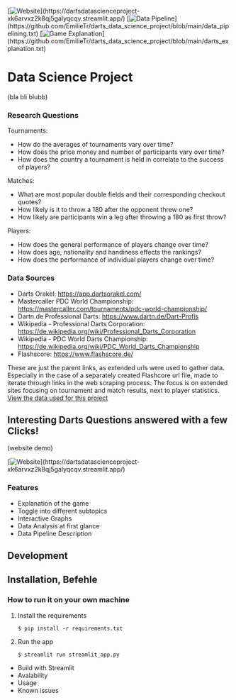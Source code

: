 [![Website](https://img.shields.io/badge/Website-9b0a7d?)](https://dartsdatascienceproject-xk6arvxz2k8qj5galyqcqv.streamlit.app/) [![Data Pipeline](https://img.shields.io/badge/Data%20Pipeline-black?)](https://github.com/EmilieTr/darts_data_science_project/blob/main/data_pipelining.txt) [![Game Explanation](https://img.shields.io/badge/Game%20Explanation-9b0a7d?)](https://github.com/EmilieTr/darts_data_science_project/blob/main/darts_explanation.txt)

# Data Science Project
(bla bli blubb)

### Research Questions
Tournaments:
- How do the averages of tournaments vary over time?
- How does the price money and number of participants vary over time?
- How does the country a tournament is held in correlate to the success of players?

Matches:
- What are most popular double fields and their corresponding checkout quotes?
- How likely is it to throw a 180 after the opponent threw one?
- How likely are participants win a leg after throwing a 180 as first throw?

Players:
- How does the general performance of players change over time?
- How does age, nationality and handiness effects the rankings?
- How does the performance of individual players change over time?

### Data Sources
- Darts Orakel: https://app.dartsorakel.com/
- Mastercaller PDC World Championship: https://mastercaller.com/tournaments/pdc-world-championship/
- Dartn.de Professional Darts: https://www.dartn.de/Dart-Profis
- Wikipedia - Professional Darts Corporation: https://de.wikipedia.org/wiki/Professional_Darts_Corporation
- Wikipedia - PDC World Darts Championship: https://de.wikipedia.org/wiki/PDC_World_Darts_Championship
- Flashscore: https://www.flashscore.de/

These are just the parent links, as extended urls were used to gather data. Especially in the case of a
separately created Flashcore url file, made to iterate through links in the web scraping process.
The focus is on extended sites focusing on tournament and match results, next to player statistics.
[View the data used for this project](Data/)

## Interesting Darts Questions answered with a few Clicks!
(website demo)

[![Website](https://img.shields.io/badge/Website-red?)](https://dartsdatascienceproject-xk6arvxz2k8qj5galyqcqv.streamlit.app/)

### Features
- Explanation of the game
- Toggle into different subtopics
- Interactive Graphs
- Data Analysis at first glance
- Data Pipeline Description

## Development
## Installation, Befehle
### How to run it on your own machine

1. Install the requirements

   ```
   $ pip install -r requirements.txt
   ```

2. Run the app

   ```
   $ streamlit run streamlit_app.py
   ```

- Build with Streamlit
- Avalability
- Usage
- Known issues

